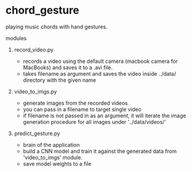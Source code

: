 # chord_gesture

playing music chords with hand gestures.

modules
1. record_video.py
    - records a video using the default camera (macbook camera for MacBooks) and saves it to a .avi file.
    - takes filename as argument and saves the video inside ../data/ directory with the given name

2. video_to_imgs.py
    - generate images from the recorded videos
    - you can pass in a filename to target single video
    - if filename is not passed in as an argument, it will iterate the image generation procedure for all images under '../data/videos/'

3. predict_gesture.py
    - brain of the application
    - build a CNN model and train it against the generated data from 'video_to_imgs' module.
    - save model weights to a file